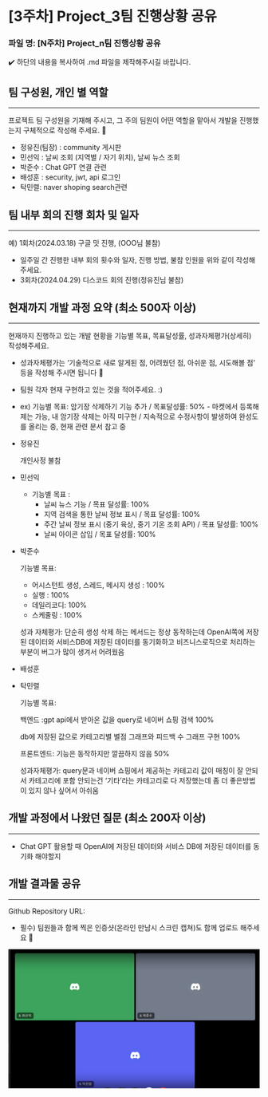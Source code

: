 # [3주차] Project_3팀 진행상황 공유

### 파일 명: [N주차] Project_n팀 진행상황 공유

<aside>
✔️ 하단의 내용을 복사하여 .md 파일을 제작해주시길 바랍니다.

</aside>

## 팀 구성원, 개인 별 역할

---

프로젝트 팀 구성원을 기재해 주시고, 그 주의 팀원이 어떤 역할을 맡아서 개발을 진행했는지 구체적으로 작성해 주세요. 🙂 

- 정유진(팀장) : community 게시판
- 민선익 :  날씨 조회 (지역별 / 자기 위치), 날씨 뉴스 조회
- 박준수 : Chat GPT 연결 관련
- 배성훈 : security, jwt, api 로그인
- 탁민렬: naver shoping search관련

## 팀 내부 회의 진행 회차 및 일자

---

예) 1회차(2024.03.18) 구글 밋 진행, (OOO님 불참)

- 일주일 간 진행한 내부 회의 횟수와 일자, 진행 방법, 불참 인원을 위와 같이 작성해 주세요.
- 3회차(2024.04.29) 디스코드 회의 진행(정유진님 불참)

## 현재까지 개발 과정 요약 (최소 500자 이상)

---

현재까지 진행하고 있는 개발 현황을 기능별 목표, 목표달성률, 성과자체평가(상세히) 작성해주세요.

- 성과자체평가는 ‘기술적으로 새로 알게된 점, 어려웠던 점, 아쉬운 점, 시도해볼 점' 등을 작성해 주시면 됩니다 🙂
- 팀원 각자 현재 구현하고 있는 것을 적어주세요. :)
- ex) 기능별 목표: 암기장 삭제하기 기능 추가 / 목표달성률: 50% - 마켓에서 등록해제는 가능, 내 암기장 삭제는 아직 미구현 / 지속적으로 수정사항이 발생하여 완성도를 올리는 중, 현재 관련 문서 참고 중
- 정유진
    
    개인사정 불참
    
- 민선익
    - 기능별 목표 :
        - 날씨 뉴스 기능 / 목표 달성률: 100%
        - 지역 검색을 통한 날씨 정보 표시  / 목표 달성률: 100%
        - 주간 날씨 정보 표시 (중기 육상, 중기 기온 조회 API) / 목표 달성률: 100%
        - 날씨 아이콘 삽입 / 목표 달성률: 100%
        
- 박준수
    
    기능별 목표: 
    
    - 어시스턴트 생성, 스레드, 메시지 생성 : 100%
    - 실행 : 100%
    - 데일리코디: 100%
    - 스케줄링 : 100%
    
    성과 자체평가: 단순히 생성 삭제 하는 메서드는 정상 동작하는데 OpenAI쪽에 저장된 데이터와 서비스DB에 저장된 데이터를 동기화하고 비즈니스로직으로 처리하는 부분이 버그가 많이 생겨서 어려웠음
    
- 배성훈
    
    
- 탁민렬
    
    
    기능별 목표:
    
    백엔드 :gpt api에서 받아온 값을 query로 네이버 쇼핑 검색 100%
    
    db에 저장된 값으로 카테고리별 별점 그래프와 피드백 수 그래프 구현 100%
    
    프론트엔드: 기능은 동작하지만 깔끔하지 않음 50%
    
    성과자체평가: query문과 네이버 쇼핑에서 제공하는 카테고리 값이 매칭이 잘 안되서 카테고리에 포함 안되는건 ‘기타’라는 카테고리로 다 저장했는데 좀 더 좋은방법이 있지 않나 싶어서 아쉬움
    
     
    

## 개발 과정에서 나왔던 질문 (최소 200자 이상)

---

- Chat GPT 활용할 때 OpenAI에 저장된 데이터와 서비스 DB에 저장된 데이터를 동기화 해야할지

## 개발 결과물 공유

---

Github Repository URL: 

- 필수) 팀원들과 함께 찍은 인증샷(온라인 만남시 스크린 캡쳐)도 함께 업로드 해주세요 🙂

![Untitled](%5B3%E1%84%8C%E1%85%AE%E1%84%8E%E1%85%A1%5D%20Project_3%E1%84%90%E1%85%B5%E1%86%B7%20%E1%84%8C%E1%85%B5%E1%86%AB%E1%84%92%E1%85%A2%E1%86%BC%E1%84%89%E1%85%A1%E1%86%BC%E1%84%92%E1%85%AA%E1%86%BC%20%E1%84%80%E1%85%A9%E1%86%BC%E1%84%8B%E1%85%B2%20ba5226685ea84f8aa2b5d893649bd536/Untitled.png)